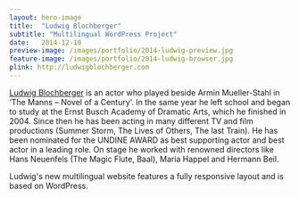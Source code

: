 ```yaml
---
layout: hero-image
title:  "Ludwig Blochberger"
subtitle: "Multilingual WordPress Project"
date:   2014-12-10
preview-image: /images/portfolio/2014-ludwig-preview.jpg
feature-image: /images/portfolio/2014-ludwig-browser.jpg
plink: http://ludwigblochberger.com
---
```


[Ludwig Blochberger](http://ludwigblochberger.com) is an actor who played beside Armin Mueller-Stahl in ‘The Manns – Novel of a Century‘. In the same year he left school and began to study at the Ernst Busch Academy of Dramatic Arts, which he finished in 2004. Since then he has been acting in many different TV and film productions (Summer Storm, The Lives of Others, The last Train). He has been nominated for the UNDINE AWARD as best supporting actor and best actor in a leading role. On stage he worked with renowned directors like Hans Neuenfels (The Magic Flute, Baal), Maria Happel and Hermann Beil.

Ludwig's new multilingual website features a fully responsive layout and is based on WordPress. 
